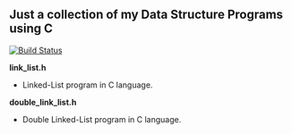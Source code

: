 Just a collection of my Data Structure Programs using C
---

[![Build Status](https://travis-ci.org/crazyuploader/CollegeStuff.svg?branch=master)](https://travis-ci.org/crazyuploader/CollegeStuff)

<b>link_list.h</b>
* Linked-List program in C language.

<b>double_link_list.h</b>
* Double Linked-List program in C language.
